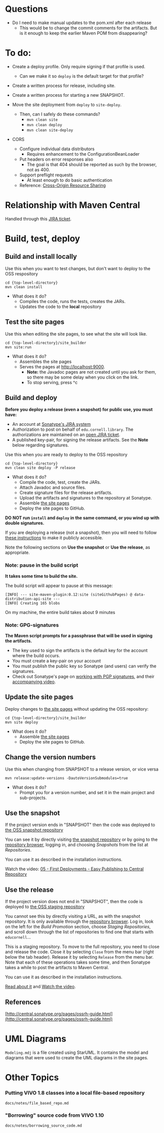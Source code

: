 # Questions

  * Do I need to make manual updates to the pom.xml after each release
    * This would be to change the commit comments for the artifacts. But is it enough to 
      keep the earlier Maven POM from disappearing?
  
# To do:

* Create a deploy profile. Only require signing if that profile is used.
	* Can we make it so `deploy` is the default target for that profile?

* Create a written process for release, including site.

* Create a written process for starting a new SNAPSHOT.

* Move the site deployment from `deploy` to `site-deploy`. 
	* Then, can I safely do these commands?
		* `mvn clean site`
		* `mvn clean deploy`
		* `mvn clean site-deploy`

* CORS 
	* Configure individual data distributors
		* Requires enhancement to the ConfigurationBeanLoader
	* Put headers on error responses also
		* The goal is that 404 should be reported as such by the browser, not as 400.
	* Support preflight requests 
		* At least enough to do basic authentication
	* Reference: [Cross-Origin Resource Sharing][corsReference]
 	
# Relationship with Maven Central
Handled through this [JIRA ticket](https://issues.sonatype.org/browse/OSSRH-35717).

# Build, test, deploy

## Build and install locally
Use this when you want to test changes, but don't want to deploy to the OSS respository

```
cd {top-level-directory}
mvn clean install
```

* What does it do?
	* Compiles the code, runs the tests, creates the JARs.
	* Updates the code to the **local** repository

## Test the site pages
Use this when editing the site pages, to see what the site will look like.

```
cd {top-level-directory}/site_builder
mvn site:run
```

* What does it do?
	* Assembles the site pages
	* Serves the pages at [http://localhost:9000](http://localhost:9000).
		* **Note:** the Javadoc pages are not created until you ask for them, 
		  so there may be some delay when you click on the link.
		* To stop serving, press ^c

## Build and deploy

**Before you deploy a release (even a snapshot) for public use, you must have:**

* An account at [Sonatype's JIRA system](https://issues.sonatype.org)
* Authorization to post on behalf of `edu.cornell.library`. 
  The authorizations are maintained on an [open JIRA ticket][sonatypeJiraTicket].
* A published key-pair, for signing the release artifacts. See the **Note** below regarding signatures.

Use this when you are ready to deploy to the OSS repository

```
cd {top-level-directory}
mvn clean site deploy -P release
```

* What does it do?
	* Compile the code, test, create the JARs.
	* Attach Javadoc and source files.
	* Create signature files for the release artifacts.
	* Upload the artifacts and signatures to the repository at Sonatype.
	* Assemble [the site pages][githubPages]
	* Deploy the site pages to GitHub.

**DO NOT run `install` and `deploy` in the same command, or you wind up with double signatures.**

If you are deploying a release (not a snapshot), then you will need to follow 
[these instructions](http://central.sonatype.org/pages/releasing-the-deployment.html) 
to make it publicly accessible.

Note the following sections on __Use the snapshot__ or __Use the release__, as appropriate.

### Note: pause in the build script

**It takes some time to build the site.**

The build script will appear to pause at this message:

```
[INFO] --- site-maven-plugin:0.12:site (siteGithubPages) @ data-distribution-api-site ---
[INFO] Creating 165 blobs
```

On my machine, the entire build takes about 9 minutes

### Note: GPG-signatures

**The Maven script prompts for a passphrase that will be used in signing the artifacts.**

* The key used to sign the artifacts is the default key for the account where the build occurs. 
* You must create a key-pair on your account
* You must publish the public key so Sonatype (and users) can verify the signatures.
* Check out Sonatype's page on [working with PGP signatures][ossSignaturesDoc], 
  and their [accompanying video][videoSignatures].

## Update the site pages
Deploy changes to [the site pages][githubPages] without updating the OSS repository:

```
cd {top-level-directory}/site_builder
mvn site deploy
```

* What does it do?
	* Assemble [the site pages][githubPages]
	* Deploy the site pages to GitHub.

## Change the version numbers
Use this when changing from SNAPSHOT to a release version, or vice versa

```
mvn release:update-versions -DautoVersionSubmodules=true
```

* What does it do?
	* Prompt you for a version number, and set it in the main project and sub-projects.

## Use the snapshot

If the project version ends in "SNAPSHOT" then the code was deployed to [the OSS snapshot repository][ossSnapshotRepo]

You can see it by directly visiting [the snapshot repository][ossSnapshotRepoProject] 
or by going to the [repository browser][ossRepositoryBrowser], logging in, 
and choosing _Snapshots_ from the list at _Repositories_.

You can use it as described in the installation instructions.

Watch the video: [05 - First Deployments - Easy Publishing to Central Repository][videoDeployment]

## Use the release
If the project version does not end in "SNAPSHOT", then the code is deployed to [the OSS staging repository][ossStagingRepo]

You cannot see this by directly visiting a URL, as with the snapshot repository. 
It is only available through the [repository browser][ossRepositoryBrowser]. 
Log in, look on the left for the _Build Promotion_ section, choose _Staging Repositories_, 
and scroll down through the list of repositories to find one that starts with `educornell`...

This is a staging repository. To move to the full repository, you need to close and release the code.
Close it by selecting `Close` from the menu bar (right below the tab header).
Release it by selecting `Release` from the menu bar.
Note that each of these operations takes some time, 
and then Sonatype takes a while to post the artifacts to Maven Central.

You can use it as described in the installation instructions.

[Read about it][ossReleaseDoc] and [Watch the video][videoDeployment].

## References
[http://central.sonatype.org/pages/ossrh-guide.html](http://central.sonatype.org/pages/ossrh-guide.html)

    
# UML Diagrams    
`Modeling.mdj` is a file created using StarUML. It contains the model and diagrams
that were used to create the UML diagrams in the site pages.

# Other Topics
### Putting VIVO 1.8 classes into a local file-based repository 
`docs/notes/file_based_repo.md`
### "Borrowing" source code from VIVO 1.10
`docs/notes/borrowing_source_code.md`




[corsReference]:          https://developer.mozilla.org/en-US/docs/Web/HTTP/CORS
[githubPages]:            https://cul-it.github.io/vivo-data-distribution-api/
[ossReleaseDoc]:          http://central.sonatype.org/pages/releasing-the-deployment.html
[ossSignaturesDoc]:       http://central.sonatype.org/pages/working-with-pgp-signatures.html
[ossRepositoryBrowser]:   https://oss.sonatype.org/
[ossSnapshotRepo]:        https://oss.sonatype.org/content/repositories/snapshots
[ossSnapshotRepoProject]: https://oss.sonatype.org/content/repositories/snapshots/edu/cornell/library/scholars/
[ossStagingRepo]:         https://oss.sonatype.org/service/local/staging/deploy/maven2
[sonatypeJiraTicket]:     https://issues.sonatype.org/browse/OSSRH-35717
[videoDeployment]:        https://www.youtube.com/watch?v=dXR4pJ_zS-0&feature=youtu.be
[videoSignatures]:        https://www.youtube.com/watch?v=HeQ70mRSSGE&feature=youtu.be

